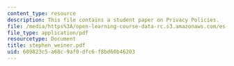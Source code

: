 ```yaml
---
content_type: resource
description: This file contains a student paper on Privacy Policies.
file: /media/https%3A/open-learning-course-data-rc.s3.amazonaws.com/es-253-aids-and-poverty-in-africa-spring-2005/609823c5a68c9af0dfc6f8bd60b46203_stephen_weiner.pdf
file_type: application/pdf
resourcetype: Document
title: stephen_weiner.pdf
uid: 609823c5-a68c-9af0-dfc6-f8bd60b46203
---
```

